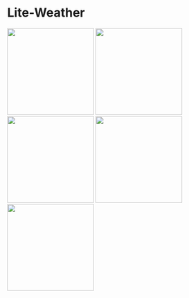 # Lite-Weather


<img src= "https://user-images.githubusercontent.com/45027799/53946461-83305680-40cc-11e9-966b-29e3320ee308.png" width= "200">


<img src= "https://user-images.githubusercontent.com/45027799/53946462-83305680-40cc-11e9-8d24-beb71f8fd088.png" width= "200">


<img src= "https://user-images.githubusercontent.com/45027799/53946463-83305680-40cc-11e9-8e09-7d45ba602a25.png" width= "200">


<img src= "https://user-images.githubusercontent.com/45027799/53946464-83c8ed00-40cc-11e9-8ebc-5fcb2752d390.png" width= "200">


<img src= "https://user-images.githubusercontent.com/45027799/53946465-83c8ed00-40cc-11e9-9cd7-27cb056ff19a.png" width= "200">



